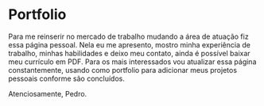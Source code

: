 # Portfolio

Para me reinserir no mercado de trabalho mudando a área de atuação fiz essa página pessoal.
Nela eu me apresento, mostro minha experiência de trabalho, minhas habilidades e deixo meu contato, ainda é possível baixar meu currículo em PDF.
Para os mais interessados vou atualizar essa página constantemente, usando como portfolio para adicionar meus projetos pessoais conforme são concluídos.

Atenciosamente,
Pedro.
